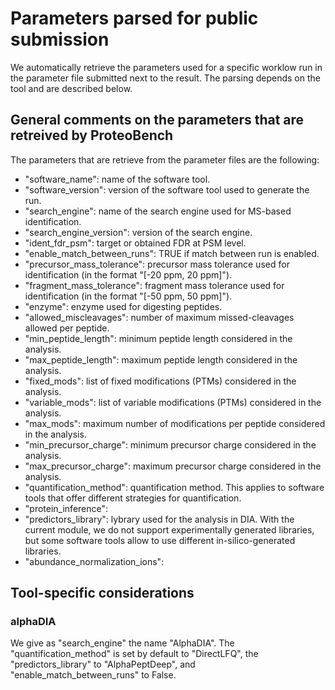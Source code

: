 # Parameters parsed for public submission

We automatically retrieve the parameters used for a specific worklow run in the parameter file submitted next to the result. The parsing depends on the tool and are described below.

## General comments on the parameters that are retreived by ProteoBench

The parameters that are retrieve from the parameter files are the following:

- "software_name": name of the software tool.
- "software_version": version of the software tool used to generate the run.
- "search_engine": name of the search engine used for MS-based identification.
- "search_engine_version": version of the search engine.
- "ident_fdr_psm": target or obtained FDR at PSM level.
- "enable_match_between_runs": TRUE if match between run is enabled.
- "precursor_mass_tolerance": precursor mass tolerance used for identification (in the format "[-20 ppm, 20 ppm]").
- "fragment_mass_tolerance": fragment mass tolerance used for identification (in the format "[-50 ppm, 50 ppm]").
- "enzyme": enzyme used for digesting peptides.
- "allowed_miscleavages": number of maximum missed-cleavages allowed per peptide.
- "min_peptide_length": minimum peptide length considered in the analysis.
- "max_peptide_length": maximum peptide length considered in the analysis.
- "fixed_mods": list of fixed modifications (PTMs) considered in the analysis.
- "variable_mods": list of variable modifications (PTMs) considered in the analysis.
- "max_mods": maximum number of modifications per peptide considered in the analysis.
- "min_precursor_charge": minimum precursor charge considered in the analysis.
- "max_precursor_charge": maximum precursor charge considered in the analysis.
- "quantification_method": quantification method. This applies to software tools that offer different strategies for quantification.
- "protein_inference": 
- "predictors_library": lybrary used for the analysis in DIA. With the current module, we do not support experimentally generated libraries, but some software tools allow to use different in-silico-generated libraries.
- "abundance_normalization_ions":



## Tool-specific considerations

### alphaDIA

We give as "search_engine" the name "AlphaDIA". The "quantification_method" is set by default to "DirectLFQ", the "predictors_library" to "AlphaPeptDeep", and "enable_match_between_runs" to False.